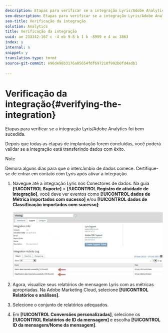 ```yaml
---
description: Etapas para verificar se a integração Lyris/Adobe Analytics foi bem sucedida.
seo-description: Etapas para verificar se a integração Lyris/Adobe Analytics foi bem sucedida.
seo-title: Verificação da integração
solution: Analytics
title: Verificação da integração
uuid: ae 233342-167 c -4 eb 9-8 b 1 b -8999 e 4 ac 3863
index: y
internal: n
snippet: y
translation-type: tm+mt
source-git-commit: e96de98b3176a05654fdf697210f992b0fd4adb1

---
```



# Verificação da integração{#verifying-the-integration}

Etapas para verificar se a integração Lyris/Adobe Analytics foi bem sucedida.

Depois que todas as etapas de implantação forem concluídas, você poderá validar se a integração está transferindo dados com êxito.

>[!NOTE]
>
>Demora alguns dias para que o intercâmbio de dados comece. Certifique-se de entrar em contato com Lyris após ativar a integração.

1. Navegue até a integração Lyris nos Conectores de dados. Na guia **[!UICONTROL Suporte]** &gt; **[!UICONTROL Registro de atividade de integração]**, você deve ver eventos como **[!UICONTROL dados de Métrica importados com sucesso]** e/ou **[!UICONTROL dados de Classificação importados com sucesso]**:

   ![](assets/integration_info.png)

1. Agora, visualize seus relatórios de mensagem Lyris com as métricas apropriadas. Na Adobe Marketing Cloud, selecione **[!UICONTROL Relatórios e análises]**.
1. Selecione o conjunto de relatórios adequados.
1. Em **[!UICONTROL Conversões personalizadas]**, selecione os **[!UICONTROL Relatórios de ID da mensagem]** e escolha **[!UICONTROL ID da mensagem/Nome da mensagem]**.
